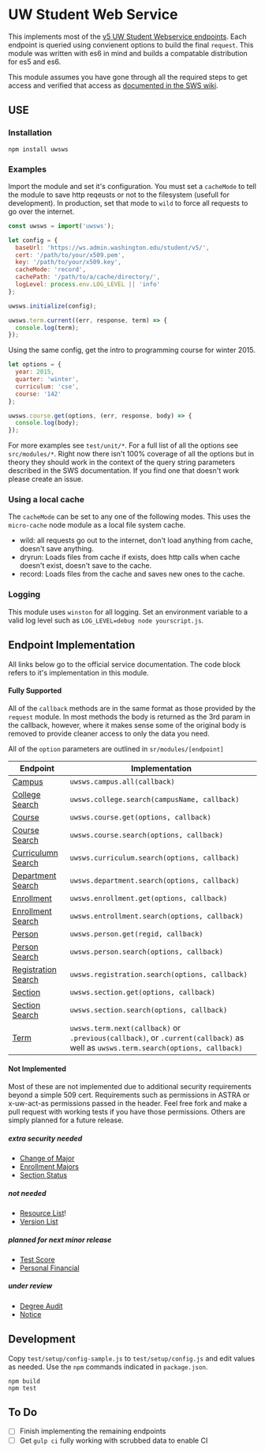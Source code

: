# UW Student Web Service
This implements most of the [v5 UW Student Webservice endpoints](https://wiki.cac.washington.edu/display/SWS/Student+Web+Service).  Each endpoint is queried using convienent options to build the final ``request``. This module was written with es6 in mind and builds a compatable distribution for es5 and es6.

This module assumes you have gone through all the required steps to get access and verified that access as [documented in the SWS wiki](https://wiki.cac.washington.edu/display/SWS/Student+Web+Service).

## USE

### Installation

    npm install uwsws

### Examples

Import the module and set it's configuration.  You must set a ``cacheMode`` to tell the module to save http reqeusts or not to the filesystem (usefull for development).  In production, set that mode to ``wild`` to force all requests to go over the internet.

```JavaScript
const uwsws = import('uwsws');

let config = {
  baseUrl: 'https://ws.admin.washington.edu/student/v5/',
  cert: '/path/to/your/x509.pem',
  key: '/path/to/your/x509.key',
  cacheMode: 'record',
  cachePath: '/path/to/a/cache/directory/',
  logLevel: process.env.LOG_LEVEL || 'info'
};

uwsws.initialize(config);

uwsws.term.current((err, response, term) => {
  console.log(term);
});
```

Using the same config, get the intro to programming course for winter 2015.

```JavaScript
let options = {
  year: 2015,
  quarter: 'winter',
  curriculum: 'cse',
  course: '142'
};

uwsws.course.get(options, (err, response, body) => {
  console.log(body);
});
```
For more examples see ``test/unit/*``.  For a full list of all the options see ``src/modules/*``.  Right now there isn't 100% coverage of all the options but in theory they should work in the context of the query string parameters described in the SWS documentation.  If you find one that doesn't work please create an issue.

### Using a local cache

The ``cacheMode`` can be set to any one of the following modes.  This uses the ``micro-cache`` node module as a local file system cache.  

- wild: all requests go out to the internet, don't load anything from cache, doesn't save anything.
- dryrun: Loads files from cache if exists, does http calls when cache doesn't exist, doesn't save to the cache.
- record: Loads files from the cache and saves new ones to the cache.

### Logging
This module uses ``winston`` for all logging.  Set an environment variable to a valid log level such as ``LOG_LEVEL=debug node yourscript.js``.

## Endpoint Implementation
All links below go to the official service documentation.  The code block refers to it's implementation in this module.

#### Fully Supported
All of the ``callback`` methods are in the same format as those provided by the ``request`` module. In most methods the body is returned as the 3rd param in the callback, however, where it makes sense some of the original body is removed to provide cleaner access to only the data you need.

All of the ``option`` parameters are outlined in ``sr/modules/[endpoint]``


Endpoint  | Implementation
------------- | -------------
[Campus](https://wiki.cac.washington.edu/display/SWS/Campus+Search+Resource+V5)  | ``uwsws.campus.all(callback)``
 [College Search](https://wiki.cac.washington.edu/display/SWS/College+Search+Resource+V5)  | ``uwsws.college.search(campusName, callback)``
[Course](https://wiki.cac.washington.edu/display/SWS/Course+Resource+v5) | ``uwsws.course.get(options, callback)``
[Course Search](https://wiki.cac.washington.edu/display/SWS/Course+Search+Resource+V5) | ``uwsws.course.search(options, callback)``
[Curriculumn Search](https://wiki.cac.washington.edu/display/SWS/Curriculum+Search+Resource+V5) | ``uwsws.curriculum.search(options, callback)``
[Department Search](https://wiki.cac.washington.edu/display/SWS/Department+Search+Resource+V5) | ``uwsws.department.search(options, callback)``
[Enrollment](https://wiki.cac.washington.edu/display/SWS/Enrollment+Resource+V5) | ``uwsws.enrollment.get(options, callback)``
[Enrollment Search](https://wiki.cac.washington.edu/display/SWS/Enrollment+Search+Resource+V5) | ``uwsws.entrollment.search(options, callback)``
[Person](https://wiki.cac.washington.edu/display/SWS/Person+Resource+V5) | ``uwsws.person.get(regid, callback)``
[Person Search](https://wiki.cac.washington.edu/display/SWS/Person+Search+Resource+V5) | ``uwsws.person.search(options, callback)``
[Registration Search](https://wiki.cac.washington.edu/display/SWS/Registration+Search+Resource+v5) | ``uwsws.registration.search(options, callback)``
[Section](https://wiki.cac.washington.edu/display/SWS/Section+Resource+V5) | ``uwsws.section.get(options, callback)``
[Section Search](https://wiki.cac.washington.edu/display/SWS/Section+Search+Resource+v5) | ``uwsws.section.search(options, callback)``
[Term](https://wiki.cac.washington.edu/display/SWS/Term+Resource+V5) |  ``uwsws.term.next(callback)`` or ``.previous(callback)``, or ``.current(callback)`` as well as ``uwsws.term.search(options, callback)``

#### Not Implemented
Most of these are not implemented due to additional security requirements beyond a simple 509 cert.  Requirements such as permissions in ASTRA or x-uw-act-as permissions passed in the header.  Feel free fork and make a pull request with working tests if you have those permissions.  Others are simply planned for a future release.

##### extra security needed
* [Change of Major](https://wiki.cac.washington.edu/display/SWS/Change+of+Major+Resource)
* [Enrollment Majors ](https://wiki.cac.washington.edu/display/SWS/Enrollment+Majors)
* [Section Status](https://wiki.cac.washington.edu/display/SWS/Section+Status+Resource+V5)

##### not needed
* [Resource List](https://wiki.cac.washington.edu/display/SWS/Resource+List+V5)!
* [Version List](https://wiki.cac.washington.edu/display/SWS/Version+List+Resource+v5)

##### planned for next minor release
* [Test Score](https://wiki.cac.washington.edu/display/SWS/Test+Score+Resource+V5)
* [Personal Financial](https://wiki.cac.washington.edu/display/SWS/Personal+Financial+Resource+V5)

##### under review
* [Degree Audit](https://wiki.cac.washington.edu/display/SWS/SWS+v5+API)
* [Notice](https://wiki.cac.washington.edu/display/SWS/Notice+Resource+V5)


## Development
Copy ``test/setup/config-sample.js`` to ``test/setup/config.js`` and edit values as needed. Use the ``npm`` commands indicated in ``package.json``.

    npm build
    npm test


## To Do

- [ ] Finish implementing the remaining endpoints
- [ ] Get ``gulp ci`` fully working with scrubbed data to enable CI

